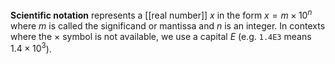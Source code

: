 **Scientific notation** represents a [[real number]] $x$ in the form $x = m \times 10^n$ where $m$ is called the significand or mantissa and $n$ is an integer. In contexts where the $\times$ symbol is not available, we use a capital _E_ (e.g. `1.4E3` means $1.4 \times 10^3$).